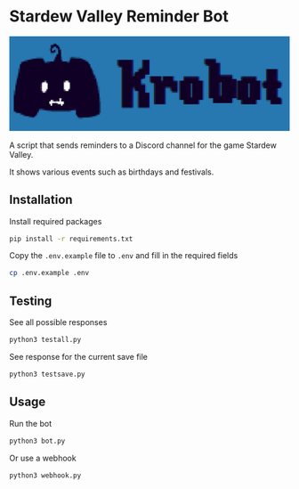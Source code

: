 # Stardew Valley Reminder Bot

![Krobot](img/krobotbannerlarge.png)

A script that sends reminders to a Discord channel for the game Stardew Valley.

It shows various events such as birthdays and festivals.

## Installation

Install required packages
```bash
pip install -r requirements.txt
```

Copy the `.env.example` file to `.env` and fill in the required fields
```bash
cp .env.example .env
```

## Testing

See all possible responses
```bash
python3 testall.py
```

See response for the current save file
```bash
python3 testsave.py
```

## Usage

Run the bot
```bash
python3 bot.py
```

Or use a webhook
```bash
python3 webhook.py
```
